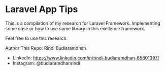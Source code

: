 # Laravel App Tips

This is a compilation of my research for Laravel Framework. Implementing some case or how to use some library in this exellence framework. 

Feel free to use this research.

Author This Repo: Rindi Budiaramdhan.
- LinkedIn: https://www.linkedin.com/in/rindi-budiaramdhan-85801397/
- Instagram: @budiaramdhanrindi

